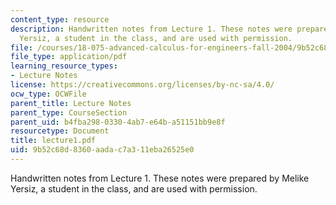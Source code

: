 ```yaml
---
content_type: resource
description: Handwritten notes from Lecture 1. These notes were prepared by Melike
  Yersiz, a student in the class, and are used with permission.
file: /courses/18-075-advanced-calculus-for-engineers-fall-2004/9b52c68d8360aadac7a311eba26525e0_lecture1.pdf
file_type: application/pdf
learning_resource_types:
- Lecture Notes
license: https://creativecommons.org/licenses/by-nc-sa/4.0/
ocw_type: OCWFile
parent_title: Lecture Notes
parent_type: CourseSection
parent_uid: b4fba298-0330-4ab7-e64b-a51151bb9e8f
resourcetype: Document
title: lecture1.pdf
uid: 9b52c68d-8360-aada-c7a3-11eba26525e0
---
```

Handwritten notes from Lecture 1. These notes were prepared by Melike Yersiz, a student in the class, and are used with permission.